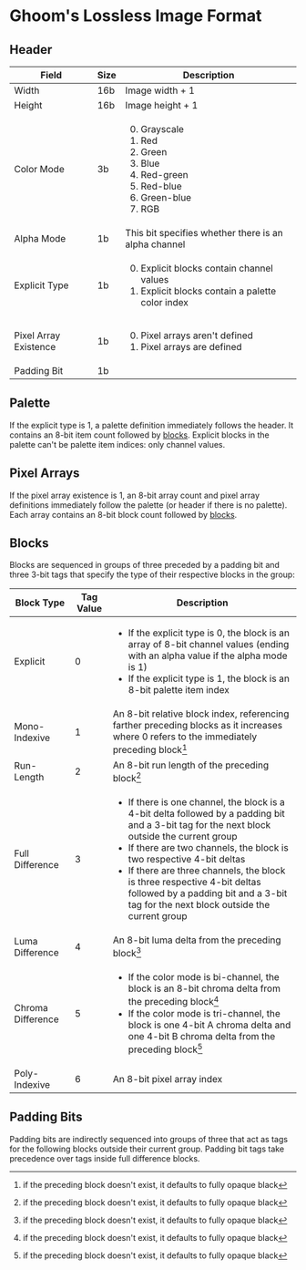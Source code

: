 # Ghoom's Lossless Image Format

## Header

Field                |Size|Description
---------------------|----|-----------
Width                |16b |Image width + 1
Height               |16b |Image height + 1
Color Mode           |3b  |<ol start="0"><li>Grayscale<li>Red<li>Green<li>Blue<li>Red-green<li>Red-blue<li>Green-blue<li>RGB
Alpha Mode           |1b  |This bit specifies whether there is an alpha channel
Explicit Type        |1b  |<ol start="0"><li>Explicit blocks contain channel values<li>Explicit blocks contain a palette color index
Pixel Array Existence|1b  |<ol start="0"><li>Pixel arrays aren't defined<li>Pixel arrays are defined
Padding Bit          |1b  |

## Palette

If the explicit type is 1, a palette definition immediately follows the header. It contains an 8-bit item count followed by [blocks](#blocks). Explicit blocks in the palette can't be palette item indices: only channel values.

## Pixel Arrays

If the pixel array existence is 1, an 8-bit array count and pixel array definitions immediately follow the palette (or header if there is no palette). Each array contains an 8-bit block count followed by [blocks](#blocks).

## Blocks

Blocks are sequenced in groups of three preceded by a padding bit and three 3-bit tags that specify the type of their respective blocks in the group:

Block Type       |Tag Value|Description
-----------------|---------|-----------
Explicit         |0        |<ul><li>If the explicit type is 0, the block is an array of 8-bit channel values (ending with an alpha value if the alpha mode is 1)<li>If the explicit type is 1, the block is an 8-bit palette item index
Mono-Indexive    |1        |An 8-bit relative block index, referencing farther preceding blocks as it increases where 0 refers to the immediately preceding block[^preceding]
Run-Length       |2        |An 8-bit run length of the preceding block[^preceding]
Full Difference  |3        |<ul><li>If there is one channel, the block is a 4-bit delta followed by a padding bit and a 3-bit tag for the next block outside the current group<li>If there are two channels, the block is two respective 4-bit deltas<li>If there are three channels, the block is three respective 4-bit deltas followed by a padding bit and a 3-bit tag for the next block outside the current group
Luma Difference  |4        |An 8-bit luma delta from the preceding block[^preceding]
Chroma Difference|5        |<ul><li>If the color mode is bi-channel, the block is an 8-bit chroma delta from the preceding block[^preceding]<li>If the color mode is tri-channel, the block is one 4-bit A chroma delta and one 4-bit B chroma delta from the preceding block[^preceding]
Poly-Indexive    |6        |An 8-bit pixel array index

[^preceding]: if the preceding block doesn't exist, it defaults to fully opaque black

## Padding Bits

Padding bits are indirectly sequenced into groups of three that act as tags for the following blocks outside their current group. Padding bit tags take precedence over tags inside full difference blocks.
